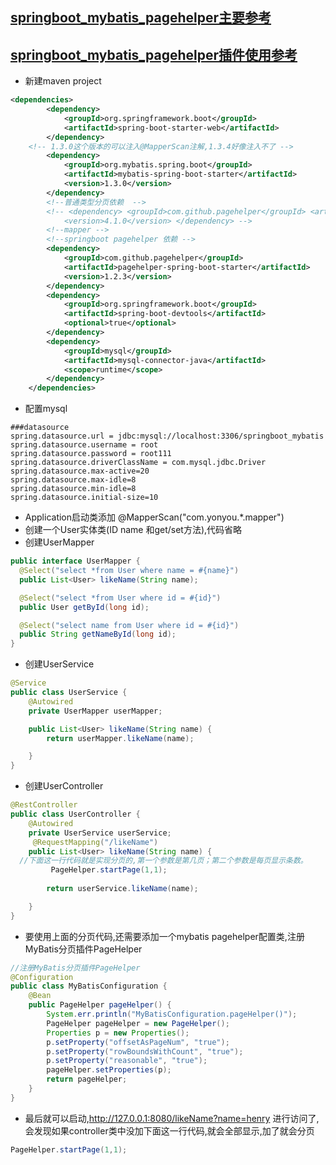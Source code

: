 ## [springboot_mybatis_pagehelper主要参考](http://412887952-qq-com.iteye.com/blog/2303121)
[springboot_mybatis_pagehelper插件使用参考](https://github.com/abel533/MyBatis-Spring-Boot)
--------
* 新建maven project
```xml
<dependencies>
		<dependency>
			<groupId>org.springframework.boot</groupId>
			<artifactId>spring-boot-starter-web</artifactId>
		</dependency>
    <!-- 1.3.0这个版本的可以注入@MapperScan注解,1.3.4好像注入不了 -->
		<dependency>
			<groupId>org.mybatis.spring.boot</groupId>
			<artifactId>mybatis-spring-boot-starter</artifactId>
			<version>1.3.0</version>
		</dependency>
		<!--普通类型分页依赖  -->
		<!-- <dependency> <groupId>com.github.pagehelper</groupId> <artifactId>pagehelper</artifactId> 
			<version>4.1.0</version> </dependency> -->
		<!--mapper -->
		<!--springboot pagehelper 依赖 -->
		<dependency>
			<groupId>com.github.pagehelper</groupId>
			<artifactId>pagehelper-spring-boot-starter</artifactId>
			<version>1.2.3</version>
		</dependency>
		<dependency>
			<groupId>org.springframework.boot</groupId>
			<artifactId>spring-boot-devtools</artifactId>
			<optional>true</optional>
		</dependency>
		<dependency>
			<groupId>mysql</groupId>
			<artifactId>mysql-connector-java</artifactId>
			<scope>runtime</scope>
		</dependency>
	</dependencies>
```
  * 配置mysql
```properties
###datasource
spring.datasource.url = jdbc:mysql://localhost:3306/springboot_mybatis
spring.datasource.username = root
spring.datasource.password = root111
spring.datasource.driverClassName = com.mysql.jdbc.Driver
spring.datasource.max-active=20
spring.datasource.max-idle=8
spring.datasource.min-idle=8
spring.datasource.initial-size=10
```
  * Application启动类添加 @MapperScan("com.yonyou.*.mapper")  
  * 创建一个User实体类(ID name 和get/set方法),代码省略
  * 创建UserMapper
  ```java
  public interface UserMapper {
	@Select("select *from User where name = #{name}")
	public List<User> likeName(String name);

	@Select("select *from User where id = #{id}")
	public User getById(long id);

	@Select("select name from User where id = #{id}")
	public String getNameById(long id);
}
```
* 创建UserService
```java
@Service
public class UserService {
	@Autowired
	private UserMapper userMapper;

	public List<User> likeName(String name) {
		return userMapper.likeName(name);

	}
}
```
* 创建UserController
```java
@RestController
public class UserController {
	@Autowired
	private UserService userService;
	 @RequestMapping("/likeName")
	public List<User> likeName(String name) {
  //下面这一行代码就是实现分页的,第一个参数是第几页；第二个参数是每页显示条数。
		 PageHelper.startPage(1,1);
     
		return userService.likeName(name);

	}
}
```
* 要使用上面的分页代码,还需要添加一个mybatis pagehelper配置类,注册MyBatis分页插件PageHelper
```java
//注册MyBatis分页插件PageHelper
@Configuration
public class MyBatisConfiguration {
	@Bean
	public PageHelper pageHelper() {
		System.err.println("MyBatisConfiguration.pageHelper()");
		PageHelper pageHelper = new PageHelper();
		Properties p = new Properties();
		p.setProperty("offsetAsPageNum", "true");
		p.setProperty("rowBoundsWithCount", "true");
		p.setProperty("reasonable", "true");
		pageHelper.setProperties(p);
		return pageHelper;
	}
}
```
* 最后就可以启动,http://127.0.0.1:8080/likeName?name=henry 进行访问了,会发现如果controller类中没加下面这一行代码,就会全部显示,加了就会分页
```java
PageHelper.startPage(1,1);
```
  
